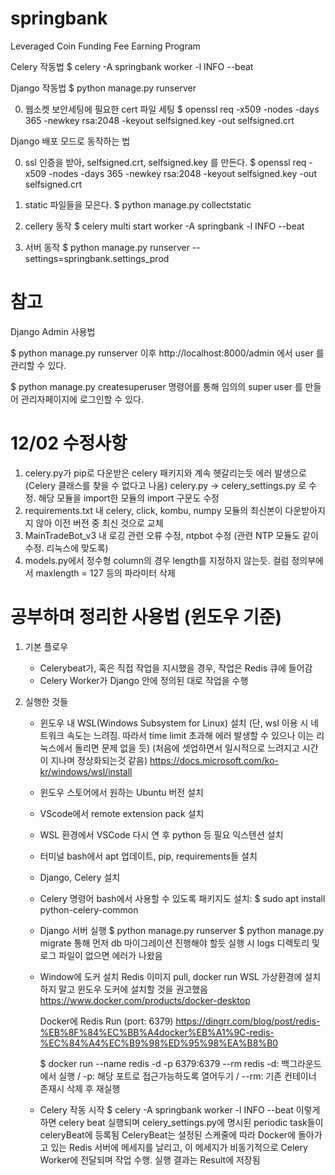 # springbank
Leveraged Coin Funding Fee Earning Program

Celery 작동법
$ celery -A springbank worker -l INFO --beat

Django 작동법
$ python manage.py runserver

0. 웹소켓 보안세팅에 필요한 cert 파일 세팅
$ openssl req -x509 -nodes -days 365 -newkey rsa:2048 -keyout selfsigned.key -out selfsigned.crt


Django 배포 모드로 동작하는 법


0. ssl 인증을 받아, selfsigned.crt, selfsigned.key 를 만든다.
$ openssl req -x509 -nodes -days 365 -newkey rsa:2048 -keyout selfsigned.key -out selfsigned.crt

1. static 파일들을 모은다.
$ python manage.py collectstatic

2. cellery 동작
$ celery multi start worker -A springbank -l INFO --beat

3. 서버 동작
$ python manage.py runserver --settings=springbank.settings_prod
# 참고
Django Admin 사용법

$ python manage.py runserver 이후 http://localhost:8000/admin 에서 user 를 관리할 수 있다.

$ python manage.py createsuperuser 명령어를 통해 임의의 super user 를 만들어 관리자페이지에 로그인할 수 있다.

# 12/02 수정사항

1. celery.py가 pip로 다운받은 celery 패키지와 계속 헷갈리는듯 에러 발생으로 (Celery 클래스를 찾을 수 없다고 나옴) 
    celery.py -> celery_settings.py 로 수정. 해당 모듈을 import한 모듈의 import 구문도 수정
2. requirements.txt 내 celery, click, kombu, numpy 모듈의 최신본이 다운받아지지 않아 이전 버전 중 최신 것으로 교체
3. MainTradeBot_v3 내 로깅 관련 오류 수정, ntpbot 수정 (관련 NTP 모듈도 같이 수정. 리눅스에 맞도록)
4. models.py에서 정수형 column의 경우 length를 지정하지 않는듯. 컬럼 정의부에서 maxlength = 127 등의 파라미터 삭제


# 공부하며 정리한 사용법 (윈도우 기준)

1. 기본 플로우
    - Celerybeat가, 혹은 직접 작업을 지시했을 경우, 작업은 Redis 큐에 들어감
    - Celery Worker가 Django 안에 정의된 대로 작업을 수행

2. 실행한 것들

    - 윈도우 내 WSL(Windows Subsystem for Linux) 설치 
        (단, wsl 이용 시 네트워크 속도는 느려짐. 따라서 time limit 초과해 에러 발생할 수 있으나 이는 리눅스에서 돌리면 문제 없을 듯)
        (처음에 셋업하면서 일시적으로 느려지고 시간이 지나며 정상화되는것 같음)
        https://docs.microsoft.com/ko-kr/windows/wsl/install

    - 윈도우 스토어에서 원하는 Ubuntu 버전 설치

    - VScode에서 remote extension pack 설치

    - WSL 환경에서 VSCode 다시 연 후 python 등 필요 익스텐션 설치

    - 터미널 bash에서 apt 업데이트, pip, requirements들 설치

    - Django, Celery 설치

    - Celery 명령어 bash에서 사용할 수 있도록 패키지도 설치: 
        $ sudo apt install python-celery-common

    - Django 서버 실행 
        $ python manage.py runserver
        $ python manage.py migrate 통해 먼저 db 마이그레이션 진행해야 할듯
        실행 시 logs 디렉토리 및 로그 파일이 없으면 에러가 나왔음

    - Window에 도커 설치 Redis 이미지 pull, docker run
        WSL 가상환경에 설치하지 말고 윈도우 도커에 설치할 것을 권고했음
        https://www.docker.com/products/docker-desktop

        Docker에 Redis Run (port: 6379)
        https://dingrr.com/blog/post/redis-%EB%8F%84%EC%BB%A4docker%EB%A1%9C-redis-%EC%84%A4%EC%B9%98%ED%95%98%EA%B8%B0

        $ docker run --name redis -d -p 6379:6379 --rm redis
        -d: 백그라운드에서 실행 / -p: 해당 포트로 접근가능하도록 열어두기 / --rm: 기존 컨테이너 존재시 삭제 후 재실행

    - Celery 작동 시작
        $ celery -A springbank worker -l INFO --beat
        이렇게 하면 celery beat 실행되며 celery_settings.py에 명시된 periodic task들이 celeryBeat에 등록됨
        CeleryBeat는 설정된 스케줄에 따라 Docker에 돌아가고 있는 Redis 서버에 메세지를 날리고, 이 메세지가 비동기적으로 Celery Worker에 전달되며 작업 수행. 실행 결과는 Result에 저장됨
